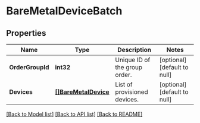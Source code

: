 # BareMetalDeviceBatch

## Properties
Name | Type | Description | Notes
------------ | ------------- | ------------- | -------------
**OrderGroupId** | **int32** | Unique ID of the group order. | [optional] [default to null]
**Devices** | [**[]BareMetalDevice**](BareMetalDevice.md) | List of provisioned devices. | [optional] [default to null]

[[Back to Model list]](../README.md#documentation-for-models) [[Back to API list]](../README.md#documentation-for-api-endpoints) [[Back to README]](../README.md)


